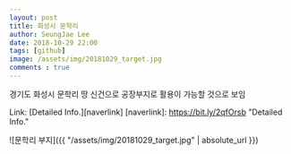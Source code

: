 ```yaml
---
layout: post
title: 화성시 문학리
author: SeungJae Lee
date: 2018-10-29 22:00
tags: [github]
image: /assets/img/20181029_target.jpg
comments : true
---
```



경기도 화성시 문학리 땅 신건으로 공장부지로 활용이 가능할 것으로 보임

Link: [Detailed Info.][naverlink]
[naverlink]: https://bit.ly/2qfOrsb "Detailed Info."

![문학리 부지]({{ "/assets/img/20181029_target.jpg" | absolute_url }})